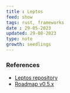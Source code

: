 ```yaml
---
title : Leptos
feed: show
tags: rust, frameworks
date : 29-05-2023
updated: 29-08-2023
type: note
growth: seedlings
---
```


### References

- [Leptos repository](https://github.com/leptos-rs/leptos)
- [Roadmap v0.5.x](https://github.com/leptos-rs/leptos/issues/1147)

